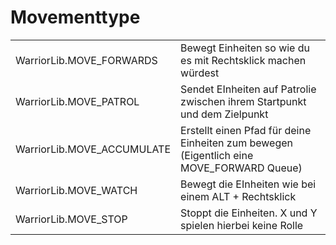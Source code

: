 # Movementtype

|                             |                                                                                           |
| --------------------------- | ----------------------------------------------------------------------------------------- |
| WarriorLib.MOVE\_FORWARDS   | Bewegt Einheiten so wie du es mit Rechtsklick machen würdest                              |
| WarriorLib.MOVE\_PATROL     | Sendet EInheiten auf Patrolie zwischen ihrem Startpunkt und dem Zielpunkt                 |
| WarriorLib.MOVE\_ACCUMULATE | Erstellt einen Pfad für deine Einheiten zum bewegen (Eigentlich eine MOVE\_FORWARD Queue) |
| WarriorLib.MOVE\_WATCH      | Bewegt die EInheiten wie bei einem ALT + Rechtsklick                                      |
| WarriorLib.MOVE\_STOP       | Stoppt die Einheiten. X und Y spielen hierbei keine Rolle                                 |
